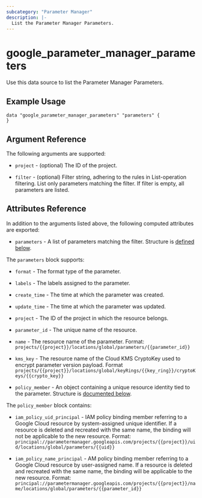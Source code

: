 ```yaml
---
subcategory: "Parameter Manager"
description: |-
  List the Parameter Manager Parameters.
---
```


# google_parameter_manager_parameters

Use this data source to list the Parameter Manager Parameters.

## Example Usage 

```hcl
data "google_parameter_manager_parameters" "parameters" {
}
```

## Argument Reference

The following arguments are supported:

* `project` - (optional) The ID of the project.

* `filter` - (optional) Filter string, adhering to the rules in List-operation filtering. List only parameters matching the filter. If filter is empty, all parameters are listed.

## Attributes Reference

In addition to the arguments listed above, the following computed attributes are
exported:

* `parameters` - A list of parameters matching the filter. Structure is [defined below](#nested_parameters).

<a name="nested_parameters"></a>The `parameters` block supports:

* `format` - The format type of the parameter.

* `labels` - The labels assigned to the parameter.

* `create_time` - The time at which the parameter was created.

* `update_time` - The time at which the parameter was updated.

* `project` - The ID of the project in which the resource belongs.

* `parameter_id` - The unique name of the resource.

* `name` - The resource name of the parameter. Format: `projects/{{project}}/locations/global/parameters/{{parameter_id}}`

* `kms_key` - The resource name of the Cloud KMS CryptoKey used to encrypt parameter version payload. Format `projects/{{project}}/locations/global/keyRings/{{key_ring}}/cryptoKeys/{{crypto_key}}`

* `policy_member` - An object containing a unique resource identity tied to the parameter. Structure is [documented below](#nested_policy_member).

<a name="nested_policy_member"></a>The `policy_member` block contains:

* `iam_policy_uid_principal` - IAM policy binding member referring to a Google Cloud resource by system-assigned unique identifier.
If a resource is deleted and recreated with the same name, the binding will not be applicable to the
new resource. Format:
`principal://parametermanager.googleapis.com/projects/{{project}}/uid/locations/global/parameters/{{uid}}`

* `iam_policy_name_principal` - AM policy binding member referring to a Google Cloud resource by user-assigned name. If a resource is deleted and recreated with the same name, the binding will be applicable to the
new resource. Format:
`principal://parametermanager.googleapis.com/projects/{{project}}/name/locations/global/parameters/{{parameter_id}}`